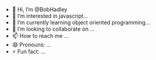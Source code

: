 - 👋 Hi, I’m @BobHadley
- 👀 I’m interested in javascript...
- 🌱 I’m currently learning object oriented programming...
- 💞️ I’m looking to collaborate on ...
- 📫 How to reach me ...
- 😄 Pronouns: ...
- ⚡ Fun fact: ...

<!---
BobHadley/BobHadley is a ✨ special ✨ repository because its `README.md` (this file) appears on your GitHub profile.
You can click the Preview link to take a look at your changes.
--->
